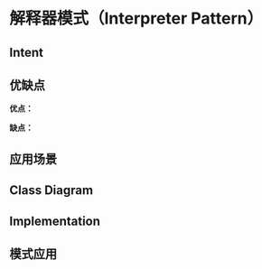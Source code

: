 # 解释器模式（Interpreter Pattern）

## Intent

## 优缺点

**优点：**

**缺点：**

## 应用场景

## Class Diagram

## Implementation

## 模式应用
